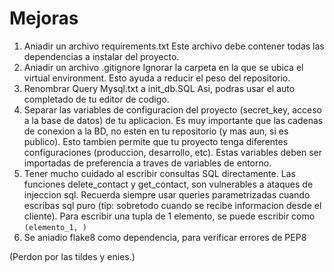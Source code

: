 # Mejoras
1. Aniadir un archivo requirements.txt
Este archivo debe contener todas las dependencias a instalar del proyecto.
2. Aniadir un archivo .gitignore
Ignorar la carpeta en la que se ubica el virtual environment. Esto ayuda a reducir el peso del repositorio.
3. Renombrar Query Mysql.txt a init_db.SQL
Asi, podras usar el auto completado de tu editor de codigo.
4. Separar las variables de configuracion del proyecto (secret_key, acceso a la base de datos) de tu aplicacion. Es muy importante que las cadenas de conexion a la BD, no esten en tu repositorio (y mas aun, si es publico). Esto tambien permite que tu proyecto tenga diferentes configuraciones (produccion, desarrollo, etc).
Estas variables deben ser importadas de preferencia a traves de variables de entorno.
5. Tener mucho cuidado al escribir consultas SQL directamente.
Las funciones delete_contact y get_contact, son vulnerables a ataques de injeccion sql. Recuerda siempre usar queries parametrizadas cuando escribas sql puro (tip: sobretodo cuando se recibe informacion desde el cliente).
Para escribir una tupla de 1 elemento, se puede escribir como `(elemento_1, )`
6. Se aniadio flake8 como dependencia, para verificar errores de PEP8

(Perdon por las tildes y enies.)
